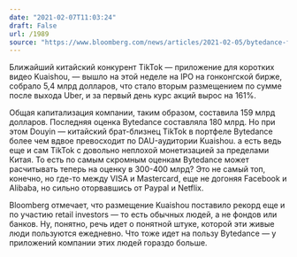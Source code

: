 ```yaml
---
date: "2021-02-07T11:03:24"
draft: False
url: /1989
source: "https://www.bloomberg.com/news/articles/2021-02-05/bytedance-foe-kuaishou-nearly-triples-in-hong-kong-debut"
---
```


Ближайший китайский конкурент TikTok — приложение для коротких видео Kuaishou, — вышло на этой неделе на IPO на гонконгской бирже, собрало 5,4 млрд долларов, что стало вторым размещением по сумме после выхода Uber, и за первый день курс акций вырос на 161%. 

Общая капитализация компании, таким образом, составила 159 млрд долларов. Последняя оценка Bytedance составляла 180 млрд. Но при этом Douyin — китайский брат-близнец TikTok в портфеле Bytedance более чем вдвое превосходит по DAU-аудитории Kuaishou. а есть ведь еще и сам TikTok с довольно неплохой монетизацией за пределами Китая. То есть по самым скромным оценкам Bytedance может расчитывать теперь на оценку в 300-400 млрд? Это не самый топ, конечно, но где-то между VISA и Mastercard, еще не догоняя Facebook и Alibaba, но сильно оторвавшись от Paypal и Netflix. 

Bloomberg отмечает, что размещение Kuaishou поставило рекорд еще и по участию retail investors — то есть обычных людей, а не фондов или банков. Ну, понятно, речь идет о понятной штуке, которой эти живые люди пользуются ежедневно. Что тоже идет на пользу Bytedance — у приложений компании этих людей гораздо больше.
